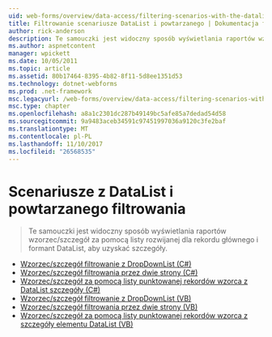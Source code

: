 ```yaml
---
uid: web-forms/overview/data-access/filtering-scenarios-with-the-datalist-and-repeater/index
title: Filtrowanie scenariusze DataList i powtarzanego | Dokumentacja firmy Microsoft
author: rick-anderson
description: Te samouczki jest widoczny sposób wyświetlania raportów wzorzec/szczegół za pomocą listy rozwijanej dla rekordu głównego i formant DataList, aby uzyskać szczegóły.
ms.author: aspnetcontent
manager: wpickett
ms.date: 10/05/2011
ms.topic: article
ms.assetid: 80b17464-8395-4b82-8f11-5d8ee1351d53
ms.technology: dotnet-webforms
ms.prod: .net-framework
msc.legacyurl: /web-forms/overview/data-access/filtering-scenarios-with-the-datalist-and-repeater
msc.type: chapter
ms.openlocfilehash: a8a1c2301dc287b49149bc5afe85a7dedad54d58
ms.sourcegitcommit: 9a9483aceb34591c97451997036a9120c3fe2baf
ms.translationtype: MT
ms.contentlocale: pl-PL
ms.lasthandoff: 11/10/2017
ms.locfileid: "26568535"
---
```

<a name="filtering-scenarios-with-the-datalist-and-repeater"></a>Scenariusze z DataList i powtarzanego filtrowania
====================
> Te samouczki jest widoczny sposób wyświetlania raportów wzorzec/szczegół za pomocą listy rozwijanej dla rekordu głównego i formant DataList, aby uzyskać szczegóły.


- [Wzorzec/szczegół filtrowanie z DropDownList (C#)](master-detail-filtering-with-a-dropdownlist-datalist-cs.md)
- [Wzorzec/szczegół filtrowania przez dwie strony (C#)](master-detail-filtering-acess-two-pages-datalist-cs.md)
- [Wzorzec/szczegół za pomocą listy punktowanej rekordów wzorca z DataList szczegóły (C#)](master-detail-using-a-bulleted-list-of-master-records-with-a-details-datalist-cs.md)
- [Wzorzec/szczegół filtrowanie z DropDownList (VB)](master-detail-filtering-with-a-dropdownlist-datalist-vb.md)
- [Wzorzec/szczegół filtrowania przez dwie strony (VB)](master-detail-filtering-acess-two-pages-datalist-vb.md)
- [Wzorzec/szczegół za pomocą listy punktowanej rekordów wzorca z szczegóły elementu DataList (VB)](master-detail-using-a-bulleted-list-of-master-records-with-a-details-datalist-vb.md)
